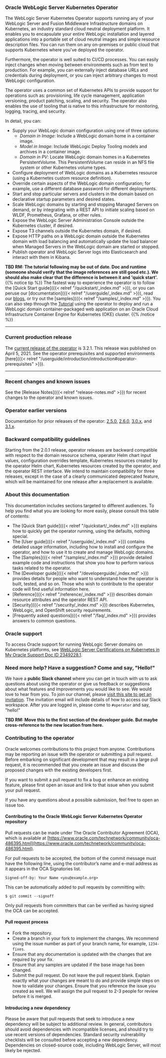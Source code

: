 ### Oracle WebLogic Server Kubernetes Operator

The WebLogic Server Kubernetes Operator supports running any of your WebLogic Server and Fusion Middleware Infrastructure domains on Kubernetes, an industry standard cloud neutral deployment platform. It enables you to encapsulate your entire WebLogic installation and layered applications into a portable set of cloud neutral images and simple resource description files. You can run them on any on-premises or public cloud that supports Kubernetes where you've deployed the operator.

Furthermore, the operator is well suited to CI/CD processes. You can easily inject changes when moving between environments such as from test to production. For example, you can externally inject database URLs and credentials during deployment, or you can inject arbitrary changes to most WebLogic configuration.

The operator uses a common set of Kubernetes APIs to provide support for operations such as: provisioning, life cycle management, application versioning, product patching, scaling, and security. The operator also enables the use of tooling that is native to this infrastructure for monitoring, logging, tracing, and security.

In detail, you can:

* Supply your WebLogic domain configuration using one of three options:
  * _Domain in Image_: Include a WebLogic domain home in a container image.
  * _Model in Image_: Include WebLogic Deploy Tooling models and archives in a container image.
  * _Domain in PV_: Locate WebLogic domain homes in a Kubernetes PersistentVolume. This PersistentVolume can reside in an NFS file system or other Kubernetes volume types.
* Configure deployment of WebLogic domains as a Kubernetes resource (using a Kubernetes custom resource definition).
* Override certain aspects of the WebLogic domain configuration; for example, use a different database password for different deployments.
* Start and stop  particular servers and clusters in the domain based on declarative startup parameters and desired states.
* Scale WebLogic domains by starting and stopping Managed Servers on demand, or by integrating with a REST API to initiate scaling based on WLDF, Prometheus, Grafana, or other rules.
* Expose the WebLogic Server Administration Console outside the Kubernetes cluster, if desired.
* Expose T3 channels outside the Kubernetes domain, if desired.
* Expose HTTP paths on a WebLogic domain outside the Kubernetes domain with load balancing and automatically update the load balancer when Managed Servers in the WebLogic domain are started or stopped.
* Publish operator and WebLogic Server logs into Elasticsearch and interact with them in Kibana.

__TBD RM: The tutorial following may be out of date. Doc and runtime (someone should verify that the image references are still good etc.). We should also make clear that the difference is between it and 'quick start'.__
{{% notice tip %}} 
The fastest way to experience the operator is to follow the [Quick Start guide]({{< relref "/quickstart/_index.md" >}}), or you can peruse our [documentation]({{< relref "/userguide/_index.md" >}}), read our [blogs](https://blogs.oracle.com/weblogicserver/how-to-weblogic-server-on-kubernetes), or try out the [samples]({{< relref "/samples/_index.md" >}}).
You can also step through the [Tutorial](https://github.com/oracle/weblogic-kubernetes-operator/blob/main/kubernetes/hands-on-lab/README.md)
using the operator to deploy and run a WebLogic domain container-packaged web application on an Oracle Cloud Infrastructure Container Engine for Kubernetes (OKE) cluster.
{{% /notice %}}

***
### Current production release

The [current release of the operator](https://github.com/oracle/weblogic-kubernetes-operator/releases) is 3.2.1.
This release was published on April 5, 2021. See the operator prerequisites and supported environments [here]({{< relref "/userguide/introduction/introduction#operator-prerequisites" >}}).

***

### Recent changes and known issues

See the [Release Notes]({{< relref "release-notes.md" >}})  for recent changes to the operator and known issues.

### Operator earlier versions

Documentation for prior releases of the operator: [2.5.0](https://oracle.github.io/weblogic-kubernetes-operator/2.5/), [2.6.0](https://oracle.github.io/weblogic-kubernetes-operator/2.6/), [3.0.x](https://oracle.github.io/weblogic-kubernetes-operator/3.0/), and [3.1.x](https://oracle.github.io/weblogic-kubernetes-operator/3.1/).

### Backward compatibility guidelines

Starting from the 2.0.1 release, operator releases are backward compatible with respect to the domain
resource schema, operator Helm chart input values, configuration overrides template, Kubernetes resources created
by the operator Helm chart, Kubernetes resources created by the operator, and the operator REST interface. We intend to
maintain compatibility for three releases, except in the case of a clearly communicated deprecated feature, which will be
maintained for one release after a replacement is available.

### About this documentation

This documentation includes sections targeted to different audiences.  To help you find what you are looking for more easily,
please consult this table of contents:

* The [Quick Start guide]({{< relref "/quickstart/_index.md" >}}) explains how to quickly get the operator running, using the defaults, nothing special.
* The [User guide]({{< relref "/userguide/_index.md" >}}) contains detailed usage information, including how to install and configure the operator,
  and how to use it to create and manage WebLogic domains.  
* The [Samples]({{< relref "/samples/_index.md" >}}) provide detailed example code and instructions that show you how to perform
  various tasks related to the operator.
* The [Developer guide]({{< relref "/developerguide/_index.md" >}}) provides details for people who want to understand how the operator is built, tested, and so on. Those who wish to contribute to the operator code will find useful information here. 
* [Reference]({{< relref "/reference/_index.md" >}}) describes domain resource attributes and the operator REST API.
* [Security]({{< relref "/security/_index.md" >}}) describes Kubernetes, WebLogic, and OpenShift security requirements.
* [Frequently asked questions]({{< relref "/faq/_index.md" >}}) provides answers to common questions.

### Oracle support

To access Oracle support for running WebLogic Server domains on Kubernetes platforms, see [WebLogic Server Certifications on Kubernetes in My Oracle Support Doc ID 2349228.1](https://support.oracle.com/epmos/faces/DocumentDisplay?_afrLoop=208317433106215&id=2349228.1&_afrWindowMode=0&_adf.ctrl-state=c2nhai8p3_4).

### Need more help? Have a suggestion? Come and say, "Hello!"

We have a **public Slack channel** where you can get in touch with us to ask questions about using the operator or give us feedback
or suggestions about what features and improvements you would like to see.  We would love to hear from you. To join our channel,
please [visit this site to get an invitation](https://weblogic-slack-inviter.herokuapp.com/).  The invitation email will include
details of how to access our Slack workspace.  After you are logged in, please come to `#operator` and say, "hello!"

__TBD RM: Move this to the first section of the developer guide. But maybe cross-reference to the new location from here.__

### Contributing to the operator

Oracle welcomes contributions to this project from anyone.  Contributions may be reporting an issue with the operator or submitting a pull request.  Before embarking on significant development that may result in a large pull request, it is recommended that you create an issue and discuss the proposed changes with the existing developers first.

If you want to submit a pull request to fix a bug or enhance an existing feature, please first open an issue and link to that issue when you submit your pull request.

If you have any questions about a possible submission, feel free to open an issue too.

#### Contributing to the Oracle WebLogic Server Kubernetes Operator repository

Pull requests can be made under The Oracle Contributor Agreement (OCA), which is available at [https://www.oracle.com/technetwork/community/oca-486395.html](https://www.oracle.com/technetwork/community/oca-486395.html).

For pull requests to be accepted, the bottom of the commit message must have the following line, using the contributor’s name and e-mail address as it appears in the OCA Signatories list.

```
Signed-off-by: Your Name <you@example.org>
```

This can be automatically added to pull requests by committing with:

```shell
$ git commit --signoff
```

Only pull requests from committers that can be verified as having signed the OCA can be accepted.

#### Pull request process

*	Fork the repository.
*	Create a branch in your fork to implement the changes. We recommend using the issue number as part of your branch name, for example, `1234-fixes`.
*	Ensure that any documentation is updated with the changes that are required by your fix.
*	Ensure that any samples are updated if the base image has been changed.
*	Submit the pull request. Do not leave the pull request blank. Explain exactly what your changes are meant to do and provide simple steps on how to validate your changes. Ensure that you reference the issue you created as well. We will assign the pull request to 2-3 people for review before it is merged.

#### Introducing a new dependency

Please be aware that pull requests that seek to introduce a new dependency will be subject to additional review.  In general, contributors should avoid dependencies with incompatible licenses, and should try to use recent versions of dependencies.  Standard security vulnerability checklists will be consulted before accepting a new dependency.  Dependencies on closed-source code, including WebLogic Server, will most likely be rejected.
